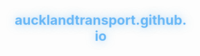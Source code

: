 # aucklandtransport.github.io
<!DOCTYPE html>
<html lang="en">
<head>
    <meta charset="UTF-8">
    <meta name="viewport" content="width=device-width, initial-scale=1.0">
    <title>Auckland Council Complete Organizational Structure</title>
    <style>
        * {
            margin: 0;
            padding: 0;
            box-sizing: border-box;
        }

        body {
            font-family: -apple-system, BlinkMacSystemFont, 'Segoe UI', Roboto, sans-serif;
            background: linear-gradient(135deg, #0c1929 0%, #1a2942 50%, #0c1929 100%);
            color: #e0e0e0;
            min-height: 100vh;
            padding: 20px;
            overflow-x: auto;
        }

        .container {
            max-width: 1800px;
            margin: 0 auto;
            padding: 20px;
        }

        h1 {
            text-align: center;
            color: #64b5f6;
            margin-bottom: 30px;
            font-size: 2.2em;
            text-shadow: 0 0 20px rgba(100, 181, 246, 0.5);
            animation: glow 2s ease-in-out infinite alternate;
        }

        @keyframes glow {
            from { text-shadow: 0 0 20px rgba(100, 181, 246, 0.5); }
            to { text-shadow: 0 0 30px rgba(100, 181, 246, 0.8), 0 0 40px rgba(100, 181, 246, 0.4); }
        }

        .org-chart {
            display: flex;
            flex-direction: column;
            align-items: center;
            position: relative;
        }

        .node {
            background: linear-gradient(135deg, #1e3c72 0%, #2a5298 100%);
            border-radius: 10px;
            padding: 12px 20px;
            margin: 6px;
            cursor: pointer;
            transition: all 0.3s ease;
            box-shadow: 0 4px 12px rgba(0, 0, 0, 0.3);
            position: relative;
            min-width: 220px;
            text-align: center;
            border: 2px solid rgba(100, 181, 246, 0.3);
            font-size: 0.9em;
        }

        .node:hover {
            transform: translateY(-3px) scale(1.02);
            box-shadow: 0 8px 20px rgba(100, 181, 246, 0.3);
            border-color: rgba(100, 181, 246, 0.6);
        }

        .node.governing-body {
            background: linear-gradient(135deg, #ff6b6b 0%, #ee5a24 100%);
            border-color: rgba(255, 107, 107, 0.5);
            font-size: 1.1em;
            min-width: 300px;
        }

        .node.ceo {
            background: linear-gradient(135deg, #4ecdc4 0%, #44a08d 100%);
            border-color: rgba(78, 205, 196, 0.5);
            font-size: 1.05em;
            min-width: 280px;
        }

        .node.director {
            background: linear-gradient(135deg, #2a5298 0%, #1e3c72 100%);
            min-width: 260px;
        }

        .node.maori {
            background: linear-gradient(135deg, #c94b4b 0%, #4b134f 100%);
            border-color: rgba(201, 75, 75, 0.5);
        }

        .node.cco {
            background: linear-gradient(135deg, #9c27b0 0%, #673ab7 100%);
            border-color: rgba(156, 39, 176, 0.5);
        }

        .node.local-board {
            background: linear-gradient(135deg, #ff9800 0%, #f57c00 100%);
            border-color: rgba(255, 152, 0, 0.5);
            min-width: 160px;
            padding: 8px 12px;
            font-size: 0.85em;
        }

        .node.department {
            background: linear-gradient(135deg, #607d8b 0%, #455a64 100%);
            border-color: rgba(96, 125, 139, 0.5);
            font-size: 0.85em;
            min-width: 200px;
        }

        .node.sub-department {
            background: linear-gradient(135deg, #37474f 0%, #263238 100%);
            border-color: rgba(55, 71, 79, 0.5);
            font-size: 0.8em;
            min-width: 180px;
            padding: 8px 15px;
        }

        .node.committee {
            background: linear-gradient(135deg, #00897b 0%, #00695c 100%);
            border-color: rgba(0, 137, 123, 0.5);
            min-width: 240px;
        }

        .node.at-exec {
            background: linear-gradient(135deg, #7b1fa2 0%, #512da8 100%);
            border-color: rgba(123, 31, 162, 0.5);
            font-size: 0.85em;
        }

        .node-title {
            font-weight: bold;
            font-size: 0.95em;
            margin-bottom: 4px;
            color: #fff;
        }

        .node-name {
            color: #b3d9ff;
            font-size: 0.85em;
        }

        .node-details {
            font-size: 0.8em;
            color: #a0c4ff;
            margin-top: 4px;
            max-height: 0;
            overflow: hidden;
            transition: max-height 0.3s ease;
        }

        .node.expanded .node-details {
            max-height: 400px;
            margin-top: 8px;
        }

        .expand-indicator {
            position: absolute;
            right: 8px;
            top: 50%;
            transform: translateY(-50%);
            font-size: 16px;
            transition: transform 0.3s ease;
        }

        .node.expanded .expand-indicator {
            transform: translateY(-50%) rotate(180deg);
        }

        .children {
            display: flex;
            flex-wrap: wrap;
            justify-content: center;
            margin-top: 30px;
            position: relative;
            gap: 10px;
        }

        .children::before {
            content: '';
            position: absolute;
            top: -30px;
            left: 50%;
            width: 2px;
            height: 30px;
            background: linear-gradient(to bottom, transparent, #64b5f6);
            transform: translateX(-50%);
        }

        .child-group {
            display: flex;
            flex-direction: column;
            align-items: center;
            position: relative;
        }

        .child-group::before {
            content: '';
            position: absolute;
            top: -15px;
            left: 50%;
            width: 2px;
            height: 15px;
            background: #64b5f6;
            transform: translateX(-50%);
        }

        .sub-items {
            list-style: none;
            padding: 8px 0;
            margin: 0;
            display: none;
            text-align: left;
            font-size: 0.8em;
        }

        .node.expanded .sub-items {
            display: block;
        }

        .sub-items li {
            padding: 3px 0;
            color: #a0c4ff;
            transition: color 0.3s ease;
        }

        .sub-items li:hover {
            color: #fff;
        }

        .section-container {
            margin-top: 50px;
            width: 100%;
        }

        .section-title {
            color: #64b5f6;
            margin-bottom: 20px;
            text-align: center;
            font-size: 1.3em;
            text-shadow: 0 0 10px rgba(100, 181, 246, 0.3);
        }

        .horizontal-group {
            display: flex;
            flex-wrap: wrap;
            justify-content: center;
            gap: 10px;
            margin-top: 15px;
        }

        .tier-three {
            background: linear-gradient(135deg, #303f9f 0%, #1976d2 100%);
            margin-top: 30px;
            padding: 20px;
            border-radius: 12px;
            box-shadow: 0 5px 20px rgba(0, 0, 0, 0.3);
            width: 100%;
        }

        .tier-three-items {
            display: flex;
            flex-wrap: wrap;
            gap: 12px;
            justify-content: center;
        }

        .tier-three-item {
            background: rgba(255, 255, 255, 0.1);
            padding: 12px 20px;
            border-radius: 8px;
            flex: 1;
            min-width: 250px;
            transition: all 0.3s ease;
            border: 1px solid rgba(100, 181, 246, 0.3);
            cursor: pointer;
        }

        .tier-three-item:hover {
            background: rgba(255, 255, 255, 0.15);
            transform: translateY(-3px);
            border-color: rgba(100, 181, 246, 0.6);
        }

        .departments-grid {
            display: grid;
            grid-template-columns: repeat(auto-fit, minmax(220px, 1fr));
            gap: 12px;
            margin-top: 15px;
        }

        .team-grid {
            display: grid;
            grid-template-columns: repeat(auto-fit, minmax(200px, 1fr));
            gap: 10px;
            margin-top: 20px;
        }

        @media (max-width: 768px) {
            .children {
                flex-direction: column;
                align-items: center;
            }
            
            .node {
                min-width: 200px;
                font-size: 0.8em;
            }

            h1 {
                font-size: 1.6em;
            }

            .horizontal-group {
                flex-direction: column;
                align-items: center;
            }
        }

        .pulse {
            animation: pulse 2s infinite;
        }

        @keyframes pulse {
            0% {
                box-shadow: 0 4px 12px rgba(0, 0, 0, 0.3);
            }
            50% {
                box-shadow: 0 4px 20px rgba(100, 181, 246, 0.4);
            }
            100% {
                box-shadow: 0 4px 12px rgba(0, 0, 0, 0.3);
            }
        }

        .advisory-panel {
            background: linear-gradient(135deg, #00796b 0%, #004d40 100%);
            border-color: rgba(0, 121, 107, 0.5);
            font-size: 0.8em;
            min-width: 160px;
            padding: 8px 12px;
        }

        .info-box {
            background: rgba(100, 181, 246, 0.1);
            border: 1px solid rgba(100, 181, 246, 0.3);
            border-radius: 8px;
            padding: 15px;
            margin: 20px 0;
            text-align: center;
            font-size: 0.85em;
            color: #a0c4ff;
        }
    </style>
</head>
<body>
    <div class="container">
        <h1>Auckland Council Complete Organizational Structure</h1>
        
        <div class="info-box">
            Click on any box to expand and see more details • Last updated: January 2025
        </div>
        
        <div class="org-chart">
            <div class="node governing-body pulse" onclick="toggleNode(this)">
                <div class="node-title">Governing Body</div>
                <div class="node-name">Mayor Wayne Brown + 20 Councillors</div>
                <div class="node-details">Auckland's regional governing body making strategic decisions</div>
                <span class="expand-indicator">▼</span>
            </div>
            
            <div class="children">
                <div class="child-group">
                    <div class="node ceo" onclick="toggleNode(this)">
                        <div class="node-title">Chief Executive</div>
                        <div class="node-name">Phil Wilson</div>
                        <div class="node-details">CEO since 2024 • Former Director of Governance</div>
                        <ul class="sub-items">
                            <li>• Email: phil.wilson@aucklandcouncil.govt.nz</li>
                            <li>• Reports to Governing Body</li>
                            <li>• Leads 7,000+ staff</li>
                            <li>• Former Taituarā president</li>
                            <li>• Executive Officer: Kirstine Jones</li>
                        </ul>
                        <span class="expand-indicator">▼</span>
                    </div>
                    
                    <div class="children">
                        <div class="node director maori" onclick="toggleNode(this)">
                            <div class="node-title">Tumuaki Huanga Māori</div>
                            <div class="node-name">Nick Turoa</div>
                            <div class="node-details">Director Māori Outcomes • Leads Ngā Mātārae</div>
                            <ul class="sub-items">
                                <li><strong>Background:</strong></li>
                                <li>• Former DOC senior leader</li>
                                <li>• Te Ati Awa, Ngāti Raukawa whakapapa</li>
                                <li>• Treaty negotiator</li>
                                <li><strong>Key Units:</strong></li>
                                <li>• Māori Strategy Team</li>
                                <li>• Capability Building Unit</li>
                                <li>• Relationships Team</li>
                                <li>• Kia Ora Tāmaki Makaurau Framework</li>
                                <li>• Co-governance Support</li>
                                <li>  - Tūpuna Maunga Authority</li>
                                <li>  - Te Poari o Kaipatiki</li>
                                <li>  - Ngāti Whātua Ōrakei Reserves</li>
                            </ul>
                            <span class="expand-indicator">▼</span>
                        </div>
                        
                        <div class="node director" onclick="toggleNode(this)">
                            <div class="node-title">Director Group Strategy & CEO's Office</div>
                            <div class="node-name">Max Hardy</div>
                            <div class="node-details">Former Mayor's Chief of Staff • Ex-Meredith Connell Partner</div>
                            <ul class="sub-items">
                                <li><strong>Departments & Teams:</strong></li>
                                <li>• <strong>Group Strategy, Transformation & Partnerships</strong></li>
                                <li>  - Strategic Planning</li>
                                <li>  - Business Transformation</li>
                                <li>  - Partnership Development</li>
                                <li>• <strong>Sustainability Office</strong></li>
                                <li>  - Climate Action Team</li>
                                <li>  - Environmental Strategy</li>
                                <li>• <strong>Legal Services</strong></li>
                                <li>  - Corporate Legal</li>
                                <li>  - Property Legal</li>
                                <li>• <strong>Risk & Assurance</strong></li>
                                <li>  - Internal Audit</li>
                                <li>  - Risk Management</li>
                                <li>• <strong>People, Safety & Wellbeing</strong></li>
                                <li>  - HR Operations</li>
                                <li>  - Health & Safety</li>
                                <li>  - Organizational Development</li>
                                <li>• <strong>Communications & Marketing</strong></li>
                                <li>  - Media Relations</li>
                                <li>  - Digital Communications</li>
                                <li>  - Internal Communications</li>
                            </ul>
                            <span class="expand-indicator">▼</span>
                        </div>
                        
                        <div class="node director" onclick="toggleNode(this)">
                            <div class="node-title">Director Community</div>
                            <div class="node-name">Rachel Kelleher</div>
                            <div class="node-details">Former DOC & Waikato Regional Council • Duty Controller AEM</div>
                            <ul class="sub-items">
                                <li><strong>Departments:</strong></li>
                                <li>• <strong>Community Wellbeing</strong></li>
                                <li>  - Libraries (55 locations)</li>
                                <li>  - Community Development</li>
                                <li>  - Arts & Culture</li>
                                <li>• <strong>Pools & Leisure</strong></li>
                                <li>  - Aquatic Facilities</li>
                                <li>  - Leisure Centres</li>
                                <li>  - Recreation Programmes</li>
                                <li>• <strong>Parks & Community Facilities</strong></li>
                                <li>  - Regional Parks (28)</li>
                                <li>  - Local Parks</li>
                                <li>  - Community Centres</li>
                                <li>• <strong>Environmental Services</strong></li>
                                <li>  - Biodiversity Team</li>
                                <li>  - Pest Management</li>
                                <li>  - Environmental Monitoring</li>
                                <li>• <strong>Licensing & Compliance</strong></li>
                                <li>  - Animal Management</li>
                                <li>  - Alcohol Licensing</li>
                                <li>  - Food Safety</li>
                            </ul>
                            <span class="expand-indicator">▼</span>
                        </div>
                        
                        <div class="node director" onclick="toggleNode(this)">
                            <div class="node-title">Director Resilience & Infrastructure</div>
                            <div class="node-name">Barry Potter</div>
                            <div class="node-details">Civil Engineer • City Rail Link Sponsor Rep • Since 2015</div>
                            <ul class="sub-items">
                                <li><strong>Deputy Director: Parul Sood</strong></li>
                                <li>  - Former GM Waste Solutions</li>
                                <li>  - Chair, Waste Management Institute NZ</li>
                                <li><strong>Departments & Teams:</strong></li>
                                <li>• <strong>Auckland Emergency Management</strong></li>
                                <li>  - Emergency Operations Centre</li>
                                <li>  - Community Resilience</li>
                                <li>  - Disability Inclusion Programme</li>
                                <li>• <strong>Recovery Office (2023 Storms)</strong></li>
                                <li>  - Property Categorisation Team</li>
                                <li>  - Buy-out Programme</li>
                                <li>  - Navigation Service (15 staff)</li>
                                <li>• <strong>Healthy Waters & Flood Resilience</strong></li>
                                <li>  - Making Space for Water</li>
                                <li>  - Stormwater Operations</li>
                                <li>  - Flood Response Team</li>
                                <li>• <strong>Engineering & Technical Advisory</strong></li>
                                <li>  - Infrastructure Planning</li>
                                <li>  - Asset Management</li>
                                <li>• <strong>Building Consents</strong></li>
                                <li>  - Residential Consents</li>
                                <li>  - Commercial Consents</li>
                                <li>• <strong>Waste Solutions (GM: Parul Sood)</strong></li>
                                <li>  - Waste Collection</li>
                                <li>  - Resource Recovery</li>
                                <li>• <strong>City Centre Programmes</strong></li>
                            </ul>
                            <span class="expand-indicator">▼</span>
                        </div>
                        
                        <div class="node director" onclick="toggleNode(this)">
                            <div class="node-title">Group Chief Financial Officer</div>
                            <div class="node-name">Ross Tucker</div>
                            <div class="node-details">CPA Australia • Former Treasury Manager</div>
                            <ul class="sub-items">
                                <li><strong>Previous Role:</strong> Head of Financial Strategy 2018</li>
                                <li><strong>Departments:</strong></li>
                                <li>• <strong>Treasury</strong></li>
                                <li>  - Debt Management</li>
                                <li>  - Investment Management</li>
                                <li>  - Cash Management</li>
                                <li>• <strong>Rates & Valuations</strong></li>
                                <li>  - Rating Policy</li>
                                <li>  - Property Valuations</li>
                                <li>• <strong>Financial Strategy</strong></li>
                                <li>  - Long-term Planning</li>
                                <li>  - Budget Development</li>
                                <li>• <strong>Financial Advisory</strong></li>
                                <li>  - Business Partnering</li>
                                <li>  - Financial Analysis</li>
                                <li>• <strong>Infrastructure Funding</strong></li>
                                <li>  - Development Contributions</li>
                                <li>  - Special Funding Mechanisms</li>
                            </ul>
                            <span class="expand-indicator">▼</span>
                        </div>
                        
                        <div class="node director" onclick="toggleNode(this)">
                            <div class="node-title">Director Policy, Planning & Governance</div>
                            <div class="node-name">Megan Tyler</div>
                            <div class="node-details">25+ years experience • Trained Planner • Former Chief of Strategy</div>
                            <ul class="sub-items">
                                <li><strong>Career:</strong> Born & raised in Auckland</li>
                                <li><strong>Departments:</strong></li>
                                <li>• <strong>Public Policy</strong></li>
                                <li>  - Strategic Policy</li>
                                <li>  - Social Policy</li>
                                <li>  - Economic Policy</li>
                                <li>• <strong>Planning & Resource Consents</strong></li>
                                <li>  - District Planning</li>
                                <li>  - Resource Consents Processing</li>
                                <li>  - Unitary Plan Team</li>
                                <li>• <strong>Governance & Engagement</strong></li>
                                <li>  - Democratic Services</li>
                                <li>  - Local Board Support</li>
                                <li>  - Committee Support</li>
                                <li>  - Public Engagement</li>
                                <li>• <strong>Chief Economist Unit</strong></li>
                                <li>  - Economic Analysis</li>
                                <li>  - Data & Insights</li>
                                <li>• <strong>Infrastructure Funding Agreements</strong></li>
                            </ul>
                            <span class="expand-indicator">▼</span>
                        </div>
                    </div>
                </div>
            </div>
            
            <div class="tier-three">
                <h3 class="section-title">Tier-Three Functions (2024-25 CCO Integration)</h3>
                <div class="tier-three-items">
                    <div class="tier-three-item" onclick="toggleNode(this)">
                        <div class="node-title">Auckland Urban Development Office (AUDO)</div>
                        <div class="node-name">GM: Patrick Dougherty</div>
                        <div style="color: #a0c4ff; font-size: 0.85em; margin-top: 5px;">Former Kāinga Ora GM Construction</div>
                        <ul class="sub-items" style="display: none;">
                            <li><strong>Background:</strong></li>
                            <li>• 20+ years urban development</li>
                            <li>• MBIE Construction Panel Chair</li>
                            <li><strong>Teams:</strong></li>
                            <li>• Large Projects Team</li>
                            <li>• Strategic Growth Areas</li>
                            <li>• Developer Relations</li>
                            <li>• Urban Regeneration</li>
                            <li>• Priority Locations</li>
                            <li>• Crown & Iwi Partnerships</li>
                        </ul>
                    </div>
                    <div class="tier-three-item" onclick="toggleNode(this)">
                        <div class="node-title">Property Department</div>
                        <div class="node-name">GM: Ian Wheeler</div>
                        <div style="color: #a0c4ff; font-size: 0.85em; margin-top: 5px;">Former Eke Panuku COO</div>
                        <ul class="sub-items" style="display: none;">
                            <li><strong>Experience:</strong> 30 years property</li>
                            <li><strong>Previous:</strong> Housing NZ roles</li>
                            <li><strong>Teams:</strong></li>
                            <li>• Portfolio Management</li>
                            <li>• Marina Operations (3 marinas)</li>
                            <li>• Commercial Property</li>
                            <li>• Asset Optimisation</li>
                            <li>• Property Services</li>
                            <li>• Multi-billion $ portfolio</li>
                        </ul>
                    </div>
                    <div class="tier-three-item" onclick="toggleNode(this)">
                        <div class="node-title">Economic Development Office (EDO)</div>
                        <div class="node-name">GM: Pam Ford</div>
                        <div style="color: #a0c4ff; font-size: 0.85em; margin-top: 5px;">Former Tātaki Director • 99 staff</div>
                        <ul class="sub-items" style="display: none;">
                            <li><strong>Background:</strong></li>
                            <li>• Ex-NZTE senior roles</li>
                            <li>• Private sector experience</li>
                            <li><strong>Teams (99 staff):</strong></li>
                            <li>• 38 from Tātaki</li>
                            <li>• 57 from council programmes</li>
                            <li>• The Southern Initiative</li>
                            <li>• Local Economic Brokers</li>
                            <li>• Business Support Services</li>
                            <li>• Industry Development</li>
                        </ul>
                    </div>
                </div>
            </div>

            <div class="section-container">
                <h2 class="section-title">Key Committees of the Governing Body</h2>
                <div class="horizontal-group">
                    <div class="node committee" onclick="toggleNode(this)">
                        <div class="node-title">Transport, Resilience & Infrastructure</div>
                        <div class="node-name">Chair: Cr Andy Baker</div>
                        <ul class="sub-items">
                            <li>• Transport oversight</li>
                            <li>• Infrastructure planning</li>
                            <li>• Resilience & emergency mgmt</li>
                            <li>• Recovery programmes</li>
                            <li>• AT oversight</li>
                            <li>• Watercare liaison</li>
                        </ul>
                        <span class="expand-indicator">▼</span>
                    </div>
                    
                    <div class="node committee" onclick="toggleNode(this)">
                        <div class="node-title">Planning, Environment & Parks</div>
                        <div class="node-name">Chair: Cr Richard Hills</div>
                        <ul class="sub-items">
                            <li>• Unitary Plan</li>
                            <li>• Environmental policy</li>
                            <li>• Parks strategy</li>
                            <li>• Climate action</li>
                            <li>• Resource management</li>
                        </ul>
                        <span class="expand-indicator">▼</span>
                    </div>
                    
                    <div class="node committee" onclick="toggleNode(this)">
                        <div class="node-title">CCO Direction & Oversight</div>
                        <div class="node-name">Monitors CCO performance</div>
                        <ul class="sub-items">
                            <li>• CCO strategy alignment</li>
                            <li>• Performance monitoring</li>
                            <li>• Statement of Intent review</li>
                            <li>• CCO reform implementation</li>
                        </ul>
                        <span class="expand-indicator">▼</span>
                    </div>
                    
                    <div class="node committee" onclick="toggleNode(this)">
                        <div class="node-title">Finance & Performance</div>
                        <div class="node-name">Budget & financial oversight</div>
                        <ul class="sub-items">
                            <li>• Annual budget</li>
                            <li>• Financial strategy</li>
                            <li>• Performance monitoring</li>
                            <li>• Rates setting</li>
                        </ul>
                        <span class="expand-indicator">▼</span>
                    </div>
                    
                    <div class="node committee" onclick="toggleNode(this)">
                        <div class="node-title">Audit & Risk</div>
                        <div class="node-name">Risk & compliance</div>
                        <ul class="sub-items">
                            <li>• Internal audit</li>
                            <li>• Risk management</li>
                            <li>• Compliance monitoring</li>
                            <li>• External audit liaison</li>
                        </ul>
                        <span class="expand-indicator">▼</span>
                    </div>

                    <div class="node committee" onclick="toggleNode(this)">
                        <div class="node-title">Civil Defence & Emergency Mgmt</div>
                        <div class="node-name">Emergency preparedness</div>
                        <ul class="sub-items">
                            <li>• Emergency planning</li>
                            <li>• Response coordination</li>
                            <li>• Community resilience</li>
                            <li>• Recovery oversight</li>
                        </ul>
                        <span class="expand-indicator">▼</span>
                    </div>
                </div>
            </div>

            <div class="section-container">
                <h2 class="section-title">Council-Controlled Organisations (CCOs)</h2>
                <div class="horizontal-group">
                    <div class="node cco" onclick="toggleNode(this)">
                        <div class="node-title">Auckland Transport (AT)</div>
                        <div class="node-name">CEO: Dean Kimpton</div>
                        <div class="node-details">Board Chair: Richard Leggat</div>
                        <ul class="sub-items">
                            <li><strong>Status:</strong> Under legislative reform</li>
                            <li><strong>Budget:</strong> $1.7B annually</li>
                            <li><strong>Board:</strong> Cr Maurice Williamson</li>
                            <li><strong>Executive Team:</strong></li>
                            <li>• Murray Burt - Infrastructure & Place</li>
                            <li>• Stacey Van Der Putten - PT & Active Modes</li>
                            <li>• Simon Buxton - Customer & Network</li>
                            <li>• Scott Campbell - Strategy & Governance</li>
                            <li>• Dan Lambert - Partnerships</li>
                            <li>• Mark Laing - CFO</li>
                            <li>• Karen Duffy - People & Performance</li>
                        </ul>
                        <span class="expand-indicator">▼</span>
                    </div>
                    
                    <div class="node cco" onclick="toggleNode(this)">
                        <div class="node-title">Watercare Services Ltd</div>
                        <div class="node-name">Limited liability company</div>
                        <div class="node-details">Commerce Commission oversight</div>
                        <ul class="sub-items">
                            <li><strong>Status:</strong> Outside reform scope</li>
                            <li><strong>Model:</strong> User-pays, no council funding</li>
                            <li><strong>Investment:</strong> $1.25B capital</li>
                            <li><strong>Operations:</strong> $850M annually</li>
                            <li><strong>Regulation:</strong> Charter until 2028</li>
                            <li><strong>Financial separation:</strong> July 2025</li>
                            <li><strong>Services:</strong></li>
                            <li>• Water supply</li>
                            <li>• Wastewater treatment</li>
                            <li>• Infrastructure maintenance</li>
                        </ul>
                        <span class="expand-indicator">▼</span>
                    </div>
                    
                    <div class="node cco" onclick="toggleNode(this)">
                        <div class="node-title">Tātaki Auckland Unlimited</div>
                        <div class="node-name">Trust structure retained</div>
                        <div class="node-details">Partial integration complete</div>
                        <ul class="sub-items">
                            <li><strong>Remaining functions:</strong></li>
                            <li>• Auckland Zoo</li>
                            <li>• Auckland Art Gallery</li>
                            <li>• Museums</li>
                            <li>• Auckland Live venues</li>
                            <li>• Stadiums (Eden Park, Go Media)</li>
                            <li><strong>Transferred to council:</strong></li>
                            <li>• Economic development → EDO</li>
                            <li>• Major events → council</li>
                            <li>• Destination marketing → council</li>
                        </ul>
                        <span class="expand-indicator">▼</span>
                    </div>
                    
                    <div class="node cco" onclick="toggleNode(this)">
                        <div class="node-title">Eke Panuku (Disestablished)</div>
                        <div class="node-name">Development Auckland</div>
                        <div class="node-details">Functions integrated into council</div>
                        <ul class="sub-items">
                            <li><strong>Status:</strong> Disestablished Dec 2024</li>
                            <li><strong>Functions transferred to:</strong></li>
                            <li>• Urban Development Office</li>
                            <li>• Property Department</li>
                            <li><strong>Former activities:</strong></li>
                            <li>• Urban regeneration</li>
                            <li>• Waterfront development</li>
                            <li>• Town centre renewal</li>
                            <li>• Property development</li>
                        </ul>
                        <span class="expand-indicator">▼</span>
                    </div>

                    <div class="node cco" onclick="toggleNode(this)">
                        <div class="node-title">Auckland Future Fund</div>
                        <div class="node-name">Investment vehicle</div>
                        <div class="node-details">Established 2024</div>
                        <ul class="sub-items">
                            <li><strong>Purpose:</strong> Long-term investment</li>
                            <li><strong>Status:</strong> Not in reform scope</li>
                            <li><strong>Focus:</strong></li>
                            <li>• Diversified investments</li>
                            <li>• Income generation</li>
                            <li>• Risk management</li>
                        </ul>
                        <span class="expand-indicator">▼</span>
                    </div>

                    <div class="node cco" onclick="toggleNode(this)">
                        <div class="node-title">Port of Auckland Ltd</div>
                        <div class="node-name">100% Council-owned</div>
                        <div class="node-details">Not technically a CCO</div>
                        <ul class="sub-items">
                            <li><strong>Value:</strong> $1.08B</li>
                            <li><strong>Operations:</strong> Container terminal</li>
                            <li><strong>Oversight:</strong> CCO Committee</li>
                            <li><strong>Focus areas:</strong></li>
                            <li>• Harbour health</li>
                            <li>• Māori outcomes</li>
                            <li>• Environmental plans</li>
                        </ul>
                        <span class="expand-indicator">▼</span>
                    </div>
                </div>
            </div>

            <div class="section-container">
                <h2 class="section-title">21 Local Boards</h2>
                <div class="horizontal-group">
                    <div class="node local-board">
                        <div class="node-title">Albert-Eden</div>
                    </div>
                    <div class="node local-board">
                        <div class="node-title">Devonport-Takapuna</div>
                    </div>
                    <div class="node local-board">
                        <div class="node-title">Franklin</div>
                    </div>
                    <div class="node local-board">
                        <div class="node-title">Great Barrier</div>
                    </div>
                    <div class="node local-board">
                        <div class="node-title">Henderson-Massey</div>
                    </div>
                    <div class="node local-board">
                        <div class="node-title">Hibiscus and Bays</div>
                    </div>
                    <div class="node local-board">
                        <div class="node-title">Howick</div>
                    </div>
                    <div class="node local-board">
                        <div class="node-title">Kaipātiki</div>
                    </div>
                    <div class="node local-board">
                        <div class="node-title">Māngere-Ōtāhuhu</div>
                    </div>
                    <div class="node local-board">
                        <div class="node-title">Manurewa</div>
                    </div>
                    <div class="node local-board">
                        <div class="node-title">Maungakiekie-Tāmaki</div>
                    </div>
                    <div class="node local-board">
                        <div class="node-title">Ōrākei</div>
                    </div>
                    <div class="node local-board">
                        <div class="node-title">Ōtara-Papatoetoe</div>
                    </div>
                    <div class="node local-board">
                        <div class="node-title">Papakura</div>
                    </div>
                    <div class="node local-board">
                        <div class="node-title">Puketāpapa</div>
                    </div>
                    <div class="node local-board">
                        <div class="node-title">Rodney</div>
                    </div>
                    <div class="node local-board">
                        <div class="node-title">Upper Harbour</div>
                    </div>
                    <div class="node local-board">
                        <div class="node-title">Waiheke</div>
                    </div>
                    <div class="node local-board">
                        <div class="node-title">Waitākere Ranges</div>
                    </div>
                    <div class="node local-board">
                        <div class="node-title">Waitematā</div>
                    </div>
                    <div class="node local-board">
                        <div class="node-title">Whau</div>
                    </div>
                </div>
            </div>

            <div class="section-container">
                <h2 class="section-title">Advisory Bodies & Panels</h2>
                <div class="horizontal-group">
                    <div class="node advisory-panel" onclick="toggleNode(this)">
                        <div class="node-title">Houkura</div>
                        <div class="node-name">Independent Māori Statutory Board</div>
                        <ul class="sub-items">
                            <li>• Treaty partnership</li>
                            <li>• Māori representation</li>
                            <li>• Committee appointments</li>
                            <li>• Independent of council</li>
                        </ul>
                        <span class="expand-indicator">▼</span>
                    </div>
                    <div class="node advisory-panel">
                        <div class="node-title">Disability Advisory Panel</div>
                    </div>
                    <div class="node advisory-panel">
                        <div class="node-title">Youth Advisory Panel</div>
                    </div>
                    <div class="node advisory-panel">
                        <div class="node-title">Pacific Advisory Panel</div>
                    </div>
                    <div class="node advisory-panel">
                        <div class="node-title">Seniors Advisory Panel</div>
                    </div>
                    <div class="node advisory-panel">
                        <div class="node-title">Rainbow Advisory Panel</div>
                    </div>
                    <div class="node advisory-panel">
                        <div class="node-title">Ethnic Advisory Panel</div>
                    </div>
                    <div class="node advisory-panel">
                        <div class="node-title">Rural Advisory Panel</div>
                    </div>
                    <div class="node advisory-panel">
                        <div class="node-title">Heritage Advisory Panel</div>
                    </div>
                    <div class="node advisory-panel">
                        <div class="node-title">Business Advisory Panel</div>
                    </div>
                    <div class="node advisory-panel">
                        <div class="node-title">Climate Advisory Panel</div>
                    </div>
                    <div class="node advisory-panel">
                        <div class="node-title">Arts & Culture Advisory</div>
                    </div>
                </div>
            </div>

            <div class="section-container">
                <h2 class="section-title">Key Programmes & Initiatives</h2>
                <div class="departments-grid">
                    <div class="node sub-department">
                        <div class="node-title">City Rail Link</div>
                        <div class="node-name">$5.5B project</div>
                    </div>
                    <div class="node sub-department">
                        <div class="node-title">Making Space for Water</div>
                        <div class="node-name">Flood resilience</div>
                    </div>
                    <div class="node sub-department">
                        <div class="node-title">Recovery Office</div>
                        <div class="node-name">2023 weather events</div>
                    </div>
                    <div class="node sub-department">
                        <div class="node-title">Climate Action Plan</div>
                        <div class="node-name">Te Tāruke-ā-Tāwhiri</div>
                    </div>
                    <div class="node sub-department">
                        <div class="node-title">The Southern Initiative</div>
                        <div class="node-name">South Auckland focus</div>
                    </div>
                    <div class="node sub-department">
                        <div class="node-title">Safeswim Programme</div>
                        <div class="node-name">Water quality monitoring</div>
                    </div>
                </div>
            </div>
        </div>
    </div>

    <script>
        function toggleNode(node) {
            node.classList.toggle('expanded');
            
            // Find sub-items if they exist
            const subItems = node.querySelector('.sub-items');
            if (subItems) {
                if (node.classList.contains('expanded')) {
                    subItems.style.display = 'block';
                } else {
                    subItems.style.display = 'none';
                }
            }
            
            // Add animation effect
            node.style.transform = 'scale(0.98)';
            setTimeout(() => {
                node.style.transform = '';
            }, 150);
        }

        // Add hover effects
        document.querySelectorAll('.node, .tier-three-item').forEach(node => {
            node.addEventListener('mouseenter', function() {
                this.classList.add('pulse');
            });
            
            node.addEventListener('mouseleave', function() {
                setTimeout(() => {
                    this.classList.remove('pulse');
                }, 1000);
            });
        });

        // Expand CEO and key nodes by default
        const ceoNode = document.querySelector('.node.ceo');
        if (ceoNode) {
            ceoNode.classList.add('expanded');
            const subItems = ceoNode.querySelector('.sub-items');
            if (subItems) subItems.style.display = 'block';
        }
    </script>
</body>
</html>
